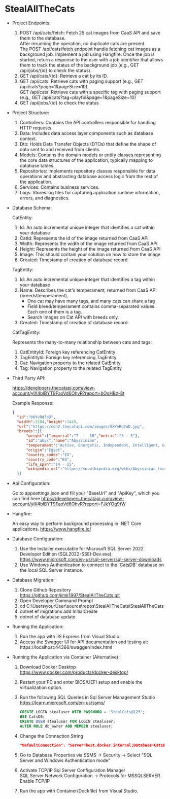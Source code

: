 # StealAllTheCats

- Project Endpoints:

  1. POST /api/cats/fetch: Fetch 25 cat images from CaaS API and save them to the database.   
	 After rerunning the operation, no duplicate cats are present.  
     The POST /api/cats/fetch endpoint handle fetching cat images as a background job. 
	 Implement a job using Hangfire. Once the job is started, return a response to the user 
	 with a job identifier that allows them to track the status of the background job (e.g., GET /api/jobs/{id} to check the status).  
  2. GET /api/cats/{id}: Retrieve a cat by its ID.
  3. GET /api/cats: Retrieve cats with paging support (e.g., GET /api/cats?page=1&pageSize=10).  
     GET /api/cats: Retrieve cats with a specific tag with paging support (e.g., GET /api/cats?tag=playful&page=1&pageSize=10)
  4. GET /api/jobs/{id} to check the status

- Project Structure:

  1. Controllers: Contains the API controllers responsible for handling HTTP requests.
  2. Data: Includes data access layer components such as database context.
  3. Dto: Holds Data Transfer Objects (DTOs) that define the shape of data sent to and received from clients.
  4. Models: Contains the domain models or entity classes representing the core data structures of the application, typically mapping to database tables.
  5. Repositories: Implements repository classes responsible for data operations and abstracting database access logic from the rest of the application.
  6. Services: Contains business services.
  7. Logs: Stores log files for capturing application runtime information, errors, and diagnostics.

- Database Schema:

  CatEntity:

  1. Id: An auto incremental unique integer that identifies a cat within your database
  2. CatId: Represents the id of the image returned from CaaS API
  3. Width: Represents the width of the image returned from CaaS API
  6. Height: Represents the height of the image returned from CaaS API
  7. Image: This should contain your solution on how to store the image
  8. Created: Timestamp of creation of database record
  
  TagEntity:

  1. Id: An auto incremental unique integer that identifies a tag within your database
  2. Name: Describes the cat's temperament, returned from CaaS API (breeds\temperament).  
	    - One cat may have many tags, and many cats can share a tag  
	    - Field breed/temperament contains comma-separated values. Each one of them is a tag.  
	    - Search images on Cat API with breeds only.  
  3. Created: Timestamp of creation of database record

  CatTagEntity:

  Represents the many-to-many relationship between cats and tags:

  1. CatEntityId: Foreign key referencing CatEntity
  2. TagEntityId: Foreign key referencing TagEntity
  3. Cat: Navigation property to the related CatEntity
  4. Tag: Navigation property to the related TagEntity

- Third Party API:

  https://developers.thecatapi.com/view-account/ylX4blBYT9FaoVd6OhvR?report=bOoHBz-8t

  Example Response:

  ```json
  {  
	"id":"0XYvRd7oD",  
	"width":1204,"height":1445,  
	"url":"https://cdn2.thecatapi.com/images/0XYvRd7oD.jpg",  
	"breeds":[{  
		"weight":{"imperial":"7  -  10","metric":"3 - 5"},  
		"id":"abys","name":"Abyssinian",  
		"temperament":"Active, Energetic, Independent, Intelligent, Gentle",  
		"origin":"Egypt",  
		"country_codes":"EG",  
		"country_code":"EG",  
		"life_span":"14 - 15",  
		"wikipedia_url":"https://en.wikipedia.org/wiki/Abyssinian_(cat)"  
	}]  
  ```

- Api Configuration:

  Go to appsettings.json and fill your "BaseUrl" and "ApiKey", which you can find here https://developers.thecatapi.com/view-account/ylX4blBYT9FaoVd6OhvR?report=FJkYOq9tW

- Hangfire:

  An easy way to perform background processing in .NET Core applications. https://www.hangfire.io/

- Database Configuration:

  1. Use the Installer executable for Microsoft SQL Server 2022 Developer Edition (SQL2022-SSEI-Dev.exe). https://www.microsoft.com/en-us/sql-server/sql-server-downloads
  2. Use Windows Authentication to connect to the 'CatsDB' database on the local SQL Server instance.

- Database Migration:

  1. Clone Github Repository https://github.com/jimk1997/StealAllTheCats.git
  2. Open Developer Command Prompt
  3. cd C:\Users\yourUser\source\repos\StealAllTheCats\StealAllTheCats
  4. dotnet ef migrations add InitialCreate
  5. dotnet ef database update

- Running the Application:
 
  1. Run the app with IIS Express from Visual Studio.
  2. Access the Swagger UI for API documentation and testing at:  
     https://localhost:44366/swagger/index.html

- Running the Application via Container (Alternative):

  1. Download Docker Desktop https://www.docker.com/products/docker-desktop/
  2. Restart your PC and enter BIOS/UEFI setup and enable the virtualization option.
  3. Run the following SQL Queries in Sql Server Management Studio https://learn.microsoft.com/en-us/ssms/

     ```sql
     CREATE LOGIN stealuser WITH PASSWORD = 'StealCats@123';  
     USE CatsDB;  
     CREATE USER stealuser FOR LOGIN stealuser;  
     ALTER ROLE db_owner ADD MEMBER stealuser;  
     ```
  4. Change the Connection String

	 ```json
	 "DefaultConnection": "Server=host.docker.internal;Database=CatsDB;User Id=stealuser;Password=StealCats@123;TrustServerCertificate=True;"
	 ```
  5. Go to Database Properties via SSMS -> Security -> Select "SQL Server and Windows Authentication mode"
  6. Activate TCP/IP
	 Sql Server Configuration Manager  
	 SQL Server Network Configuration -> Protocols for MSSQLSERVER  
	 Enable TCP/IP  
  7. Run the app with Container(Dockfile) from Visual Studio. 